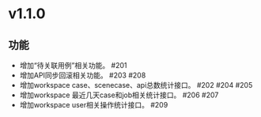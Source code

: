 # v1.1.0

## 功能
- 增加“待关联用例”相关功能。 #201
- 增加API同步回滚相关功能。 #203 #208
- 增加workspace case、scenecase、api总数统计接口。 #202 #204 #205
- 增加workspace 最近几天case和job相关统计接口。 #206 #207
- 增加workspace user相关操作统计接口。 #209
